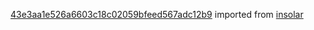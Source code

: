 [43e3aa1e526a6603c18c02059bfeed567adc12b9](https://github.com/insolar/insolar/commit/43e3aa1e526a6603c18c02059bfeed567adc12b9) imported from [insolar](https://github.com/insolar/insolar)
